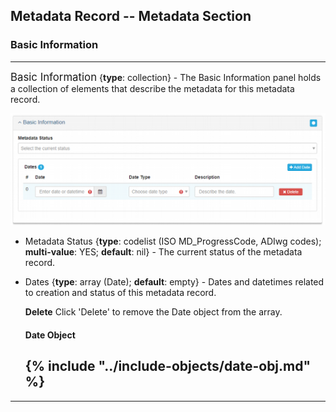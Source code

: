 ## Metadata Record -- Metadata Section
### Basic Information
---

<span class="md-panel" style="font-size: larger">Basic Information</span> {**type**: collection} - The <span class="md-panel">Basic Information</span> panel holds a collection of elements that describe the metadata for this metadata record. 

![Basic Information Panel](/assets/reference/edit-objects/metadata/basicInfo-metadata.png)

* <span class="md-element">Metadata Status</span> {**type**: codelist (ISO MD_ProgressCode, ADIwg codes); **multi-value**: YES; **default**: nil} - The current status of the metadata record.

* <span class="md-element">Dates</span> {**type**: array (<span class="md-panel">Date</span>); **default**: empty} - Dates and datetimes related to creation and status of this metadata record.
  
  <strong class="btn btn-danger btn-xs"> <i class="fa fa-times"> </i> Delete</strong> Click 'Delete' to remove the <span class="md-panel">Date</span> object from the array.
    
  #### Date Object
  
  {% include "../include-objects/date-obj.md" %}
  ---

---
